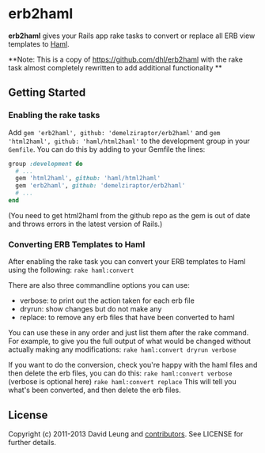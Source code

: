 # erb2haml

**erb2haml** gives your Rails app rake tasks to convert or replace all
ERB view templates to [Haml](http://haml.info/).

**Note: This is a copy of https://github.com/dhl/erb2haml with the rake task almost completely rewritten to add additional functionality **

## Getting Started

### Enabling the rake tasks

Add `gem 'erb2haml', github: 'demelziraptor/erb2haml'` and `gem 'html2haml', github: 'haml/html2haml'` to the development group in your `Gemfile`. You can
do this by adding to your Gemfile the lines:

```ruby
group :development do 
  # ... 
  gem 'html2haml', github: 'haml/html2haml'
  gem 'erb2haml', github: 'demelziraptor/erb2haml'
  # ... 
end
```
(You need to get html2haml from the github repo as the gem is out of date and throws errors in the latest version of Rails.)

### Converting ERB Templates to Haml

After enabling the rake task you can convert your ERB
templates to Haml using the following:
`rake haml:convert`

There are also three commandline options you can use:
- verbose: to print out the action taken for each erb file
- dryrun: show changes but do not make any
- replace: to remove any erb files that have been converted to haml

You can use these in any order and just list them after the rake command.
For example, to give you the full output of what would be changed without
actually making any modifications: `rake haml:convert dryrun verbose`

If you want to do the conversion, check you're happy with the haml files
and then delete the erb files, you can do this:
`rake haml:convert verbose` (verbose is optional here)
`rake haml:convert replace`
This will tell you what's been converted, and then delete the erb files.


## License

Copyright (c) 2011-2013 David Leung and [contributors](https://github.com/dhl/erb2haml/contributors). See LICENSE for further details.
